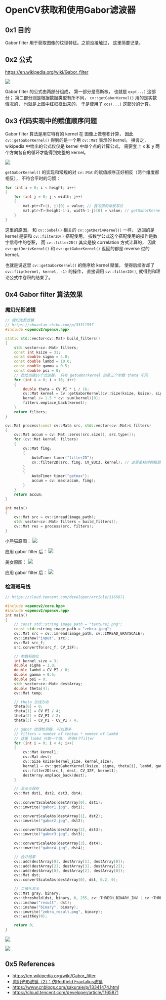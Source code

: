 # OpenCV获取和使用Gabor滤波器

## 0x1 目的
Gabor filter 用于获取图像的纹理特征。之前没接触过， 这里简要记录。

## 0x2 公式
https://en.wikipedia.org/wiki/Gabor_filter

![](gabor_filter_formula.png)

Gabor filter 的公式由两部分组成， 第一部分是高斯核， 也就是 `exp(...)` 这部分； 第二部分则是根据数据类型有所不同， `cv::getGaborKernel()` 用的是实数情况的， 也就是上图中红框框出来的， 于是使用了 `cos(...)` 这部分的计算。

## 0x3 代码实现中的赋值顺序问题
Gabor filter 算法是用它特有的 kernel 在 图像上做卷积计算， 因此 `cv::getGaborKernel()` 得到的是一个用 `cv::Mat` 表示的 kernel。 换言之， wikipedia 中给出的公式仅仅是 kernel 中单个点的计算公式， 需要套上 x 和 y 两个方向各自的循环才能得到完整的 kernel。

![](getGaborKernels.png)

`getGaborKernel()` 的实现和常规的对 `cv::Mat` 的赋值顺序正好相反（两个维度都相反）， 不符合平时的习惯：
```c++
for (int i = 0; i < height; i++)
{
    for (int j = 0; j < width; j++)
    {
        mat.ptr<T>(i, j)[0] = value; // 我习惯的常规写法
        mat.ptr<T>(height-1-i, width-1-j)[0] = value; // getGaborKernel()的写法
    }
}
```

这里的原因， 和 `cv::Sobel()` 相关的 `cv::getDerivKernel()` 一样， 返回的是 kernel 是要和 `cv::filter2D()` 搭配使用， 按数学公式这个搭配使用的操作是数字信号中的卷积， 而 `cv::filter2D()` 其实是按 correlation 方式计算的， 因此 `cv::getDerivKernel()` 和 `cv::getGaborKernel()` 返回的都是 reverse 过的 kernel。

也就是说这里 `cv::getGaborKernel()` 的倒序给 kernel 赋值， 使得后续省却了 `cv::flip(kernel, kernel, -1)` 的操作， 直接调用 `cv::filter2D()`, 就得到和理论公式中卷积的结果了。

## 0x4 Gabor filter 算法效果
### 魔幻光影滤镜
```c++
// 魔幻光影滤镜
// https://zhuanlan.zhihu.com/p/33311557
#include <opencv2/opencv.hpp>

static std::vector<cv::Mat> build_filters()
{
    std::vector<cv::Mat> filters;
    const int ksize = 31;
    const double sigma = 4.0;
    const double lambd = 10.0;
    const double gamma = 0.5;
    const double psi = 0;
    // 此处创建16个滤波器， 只有 getGaborkernel 的第三个参数 theta 不同
    for (int i = 0; i < 16; i++)
    {
        double theta = CV_PI * i / 16;
        cv::Mat kernel = cv::getGaborKernel(cv::Size(ksize, ksize), sigma, theta, lambd, gamma, psi, CV_32F);
        kernel /= 1.5 * cv::sum(kernel)[0];
        filters.emplace_back(kernel);
    }
    return filters;
}

cv::Mat process(const cv::Mat& src, std::vector<cv::Mat>& filters)
{
    cv::Mat accum = cv::Mat::zeros(src.size(), src.type());
    for (cv::Mat kernel: filters)
    {
        cv::Mat fimg;
        {
            AutoTimer timer("filter2D");
            cv::filter2D(src, fimg, CV_8UC3, kernel); // 这里是耗时的瓶颈
        }
        {
            AutoTimer timer("getmax");
            accum = cv::max(accum, fimg);
        }
    }
    return accum;
}

int main()
{
    cv::Mat src = cv::imread(image_path);
    std::vector<cv::Mat> filters = build_filters();
    cv::Mat res = process(src, filters);
}
```

小熊猫原图：
![](xiaoxiongmao.jpg)

应用 gabor filter 后：
![](result.png)

美女原图：
![](girl1.jpg)

应用 gabor filter 后：
![](girl1_result.png)


### 检测斑马线
```c++
// https://cloud.tencent.com/developer/article/1165871

#include <opencv2/core.hpp>
#include <opencv2/opencv.hpp>
int main()
{
    // const std::string image_path = "texture1.png";
    const std::string image_path = "zebra.jpeg";
    cv::Mat src = cv::imread(image_path, cv::IMREAD_GRAYSCALE);
    cv::imshow("input", src);
    cv::Mat src_f;
    src.convertTo(src_f, CV_32F);

    // 参数初始化
    int kernel_size = 3;
    double sigma = 1.0;
    double lambd = CV_PI / 8;
    double gamma = 0.5;
    double psi = 0;
    std::vector<cv::Mat> destArray;
    double theta[4];
    cv::Mat temp;

    // theta 法线方向
    theta[0] = 0;
    theta[1] = CV_PI / 4;
    theta[2] = CV_PI / 2;
    theta[3] = CV_PI - CV_PI / 4;

    // gabor 纹理检测器, 可以更多
    // filters = number of thetas * number of lambd
    // 这里 lambd 只取一个值， 所有4个filter
    for (int i = 0; i < 4; i++)
    {
        cv::Mat kernel1;
        cv::Mat dest;
        cv::Size ksize(kernel_size, kernel_size);
        kernel1 = cv::getGaborKernel(ksize, sigma, theta[i], lambd, gamma, psi, CV_32F);
        cv::filter2D(src_f, dest, CV_32F, kernel1);
        destArray.emplace_back(dest);
    }

    // 显示与保存
    cv::Mat dst1, dst2, dst3, dst4;
    
    cv::convertScaleAbs(destArray[0], dst1);
    cv::imwrite("gabor1.jpg", dst1);

    cv::convertScaleAbs(destArray[1], dst2);
    cv::imwrite("gabor2.jpg", dst2);

    cv::convertScaleAbs(destArray[2], dst3);
    cv::imwrite("gabor3.jpg", dst3);
    
    cv::convertScaleAbs(destArray[3], dst4);
    cv::imwrite("gabor4.jpg", dst4);

    // 合并结果
    cv::add(destArray[0], destArray[1], destArray[0]);
    cv::add(destArray[2], destArray[3], destArray[2]);
    cv::add(destArray[0], destArray[2], destArray[0]);
    cv::Mat dst;
    cv::convertScaleAbs(destArray[0], dst, 0.2, 0);

    // 二值化显示
    cv::Mat gray, binary;
    cv::threshold(dst, binary, 0, 255, cv::THRESH_BINARY_INV | cv::THRESH_OTSU);
    cv::imshow("result", dst);
    cv::imshow("binary", binary);
    cv::imwrite("zebra_result.png", binary);
    cv::waitKey(0);

    return 0;
}
```

![](zebra.jpeg)

![](zebra_result.png)

## 0x5 References
- https://en.wikipedia.org/wiki/Gabor_filter
- [魔幻光影滤镜（2）：仿Redfield Fractalius滤镜](https://zhuanlan.zhihu.com/p/33311557)
- https://www.cnblogs.com/sakuraie/p/13341474.html
- https://cloud.tencent.com/developer/article/1165871